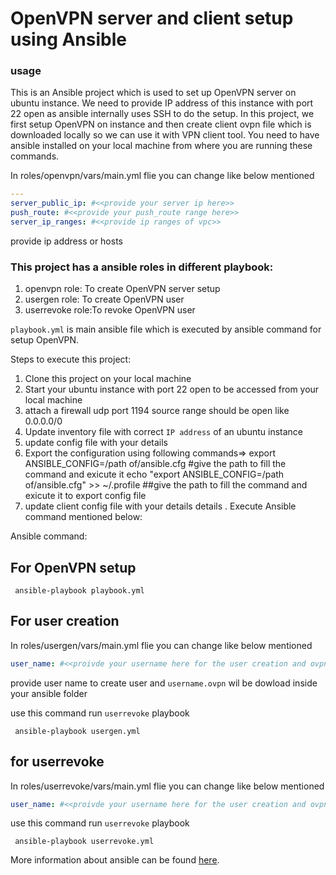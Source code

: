 # OpenVPN server and client setup using Ansible
### usage

This is an Ansible project which is used to set up OpenVPN server on ubuntu instance. We need to provide IP address of this instance with port 22 open as ansible internally uses SSH to do the setup. In this project, we first setup OpenVPN on instance and then create client ovpn file which is downloaded locally so we can use it with VPN client tool. You need to have ansible installed on your local machine from where you are running these commands. 

In roles/openvpn/vars/main.yml flie you can change like below mentioned
```yaml
---
server_public_ip: #<<provide your server ip here>>
push_route: #<<provide your push_route range here>>
server_ip_ranges: #<<provide ip ranges of vpc>>
```  
 provide ip address or hosts  

### This project has a ansible roles in different playbook:

1. openvpn role:  To create OpenVPN server setup
2. usergen role:  To create OpenVPN user 
3. userrevoke role:To revoke OpenVPN user


```playbook.yml``` is main ansible file which is executed by ansible command for setup OpenVPN.

Steps to execute this project:
1. Clone this project on your local machine
2. Start your ubuntu instance with port 22 open to be accessed from your local machine
4. attach a firewall udp port 1194 source range should be open like 0.0.0.0/0
5. Update inventory file with correct `IP address` of an ubuntu instance
6. update config file with your details
7. Export the configuration using following commands=>
    export ANSIBLE_CONFIG=/path of/ansible.cfg  #give the path to fill the command and exicute it
    echo "export ANSIBLE_CONFIG=/path of/ansible.cfg" >> ~/.profile  ##give the path to fill the command and exicute it to export config file
8. update client config file with your details details
. Execute Ansible command mentioned below:

Ansible command:

## For OpenVPN setup
  

```shell
 ansible-playbook playbook.yml
```

## For user creation
In roles/usergen/vars/main.yml flie you can change like below mentioned
```yml  
user_name: #<<proivde your username here for the user creation and ovpnfile>>
```
provide user name to create user  and  ``username.ovpn`` wil be dowload inside your ansible folder

use this command run `userrevoke` playbook
```shell
 ansible-playbook usergen.yml
``` 
## for userrevoke
In roles/userrevoke/vars/main.yml flie you can change like below mentioned
```yml  
user_name: #<<proivde your username here for the user creation and ovpnfile>>
```
use this command run `userrevoke` playbook
```shell
 ansible-playbook userrevoke.yml
``` 

More information about ansible can be found [here](https://docs.ansible.com/ansible_community.html).